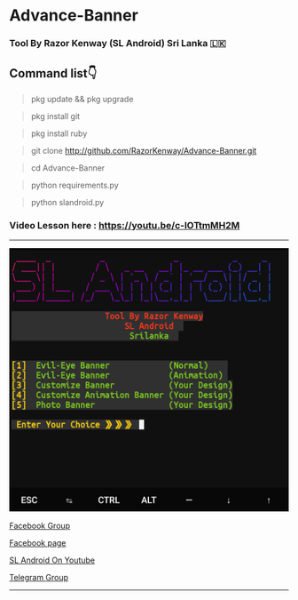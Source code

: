 # Advance-Banner
###          Tool By Razor Kenway (SL Android) Sri Lanka 🇱🇰 
## Command list👇

> pkg update && pkg upgrade

> pkg install git

> pkg install ruby




> git clone http://github.com/RazorKenway/Advance-Banner.git

> cd Advance-Banner

> python requirements.py

> python slandroid.py



### Video Lesson here : https://youtu.be/c-lOTtmMH2M
 


<hr colour="Red">

<img src="Advance-Banner.png" size ="14">

<br>



<a href="https://www.facebook.com/groups/277920623081269/?ref=share">Facebook Group </a>

<a href="https://www.facebook.com/SLAndroidD/">Facebook page </a>

<a href="https://www.youtube.com/c/SLAndroid"> SL Android On Youtube  </a>

<a href="https://t.me/joinchat/MaJux1c8gdMW2GSqCpEBxQ"> Telegram Group </a>

<hr colour="Red" size="10">


